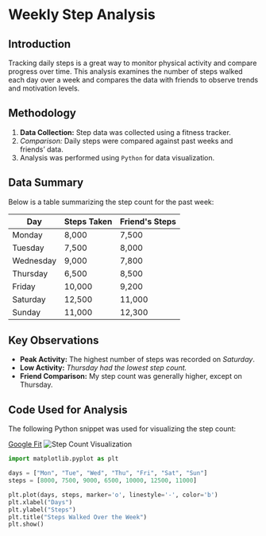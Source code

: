 # Weekly Step Analysis  

## Introduction  
Tracking daily steps is a great way to monitor physical activity and compare progress over time. This analysis examines the number of steps walked each day over a week and compares the data with friends to observe trends and motivation levels.  

## Methodology  
1. **Data Collection:** Step data was collected using a fitness tracker.  
2. *Comparison:* Daily steps were compared against past weeks and friends’ data.  
3. Analysis was performed using `Python` for data visualization.  

## Data Summary  
Below is a table summarizing the step count for the past week:  

| Day       | Steps Taken | Friend's Steps |
|-----------|------------|---------------|
| Monday    | 8,000      | 7,500         |
| Tuesday   | 7,500      | 8,000         |
| Wednesday | 9,000      | 7,800         |
| Thursday  | 6,500      | 8,500         |
| Friday    | 10,000     | 9,200         |
| Saturday  | 12,500     | 11,000        |
| Sunday    | 11,000     | 12,300        |

## Key Observations  
- **Peak Activity:** The highest number of steps was recorded on *Saturday*.  
- **Low Activity:** *Thursday had the lowest step count.*  
- **Friend Comparison:** My step count was generally higher, except on Thursday.  

## Code Used for Analysis  
The following Python snippet was used for visualizing the step count:  

[Google Fit](https://www.google.com/fit/)
![Step Count Visualization](https://example.com/steps-chart.jpg)
> 

```python
import matplotlib.pyplot as plt  

days = ["Mon", "Tue", "Wed", "Thu", "Fri", "Sat", "Sun"]  
steps = [8000, 7500, 9000, 6500, 10000, 12500, 11000]  

plt.plot(days, steps, marker='o', linestyle='-', color='b')  
plt.xlabel("Days")  
plt.ylabel("Steps")  
plt.title("Steps Walked Over the Week")  
plt.show()  

